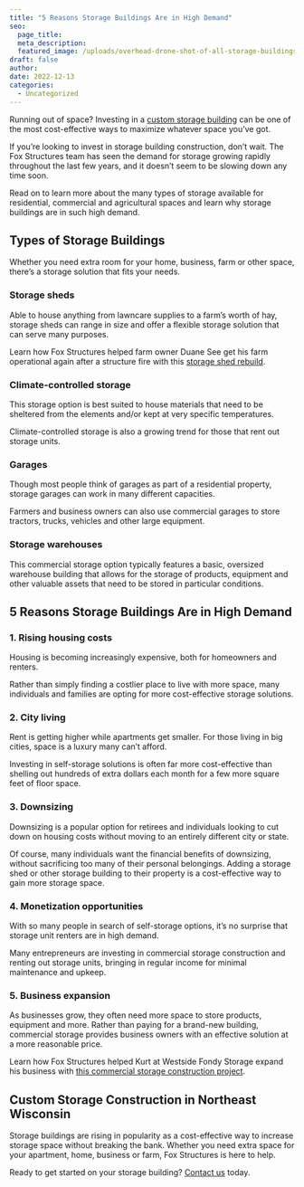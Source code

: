 ```yaml
---
title: "5 Reasons Storage Buildings Are in High Demand"
seo:
  page_title:
  meta_description: 
  featured_image: /uploads/overhead-drone-shot-of-all-storage-buildings-at-cecil-storage-in-green-bay-wi.jpg
draft: false
author:
date: 2022-12-13
categories:
  - Uncategorized
---
```


Running out of space? Investing in a [custom storage building](/construction-services/storage/) can be one of the most cost-effective ways to maximize whatever space you’ve got.

If you’re looking to invest in storage building construction, don’t wait. The Fox Structures team has seen the demand for storage growing rapidly throughout the last few years, and it doesn’t seem to be slowing down any time soon.

Read on to learn more about the many types of storage available for residential, commercial and agricultural spaces and learn why storage buildings are in such high demand.

## Types of Storage Buildings
Whether you need extra room for your home, business, farm or other space, there’s a storage solution that fits your needs.

### Storage sheds
Able to house anything from lawncare supplies to a farm’s worth of hay, storage sheds can range in size and offer a flexible storage solution that can serve many purposes. 

Learn how Fox Structures helped farm owner Duane See get his farm operational again after a structure fire with this [storage shed rebuild](/portfolio/see-farms-rebuild/).

### Climate-controlled storage
This storage option is best suited to house materials that need to be sheltered from the elements and/or kept at very specific temperatures.

Climate-controlled storage is also a growing trend for those that rent out storage units.

### Garages
Though most people think of garages as part of a residential property, storage garages can work in many different capacities.

Farmers and business owners can also use commercial garages to store tractors, trucks, vehicles and other large equipment.

### Storage warehouses
This commercial storage option typically features a basic, oversized warehouse building that allows for the storage of products, equipment and other valuable assets that need to be stored in particular conditions.

## 5 Reasons Storage Buildings Are in High Demand

### 1. Rising housing costs
Housing is becoming increasingly expensive, both for homeowners and renters.

Rather than simply finding a costlier place to live with more space, many individuals and families are opting for more cost-effective storage solutions.

### 2. City living
Rent is getting higher while apartments get smaller. For those living in big cities, space is a luxury many can’t afford.

Investing in self-storage solutions is often far more cost-effective than shelling out hundreds of extra dollars each month for a few more square feet of floor space.

### 3. Downsizing
Downsizing is a popular option for retirees and individuals looking to cut down on housing costs without moving to an entirely different city or state.

Of course, many individuals want the financial benefits of downsizing, without sacrificing too many of their personal belongings. Adding a storage shed or other storage building to their property is a cost-effective way to gain more storage space.

### 4. Monetization opportunities
With so many people in search of self-storage options, it’s no surprise that storage unit renters are in high demand.

Many entrepreneurs are investing in commercial storage construction and renting out storage units, bringing in regular income for minimal maintenance and upkeep.

### 5. Business expansion
As businesses grow, they often need more space to store products, equipment and more. Rather than paying for a brand-new building, commercial storage provides business owners with an effective solution at a more reasonable price.

Learn how Fox Structures helped Kurt at Westside Fondy Storage expand his business with [this commercial storage construction project](/portfolio/westside-fondy-storage/).

## Custom Storage Construction in Northeast Wisconsin
Storage buildings are rising in popularity as a cost-effective way to increase storage space without breaking the bank. Whether you need extra space for your apartment, home, business or farm, Fox Structures is here to help.

Ready to get started on your storage building? [Contact us](/contact/) today.